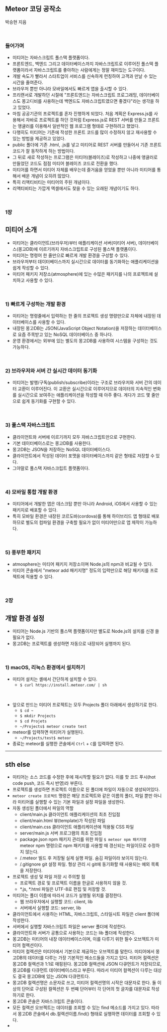## Meteor 코딩 공작소

박승현 지음

<br>

### 들어가며

- 미티어는 자바스크립트 풀스택 플랫폼이다.
- 프론트엔드, 백엔드 그리고 데이터베이스까지 자바스크립트로 이루어진 풀스택 플랫폼이라서 자바스크립트를 좋아하는 사람에게는 정말 재미있는 도구이다.
- 개발 속도가 빨라서 스타트업이 서비스를 신속하게 런칭하여 고객과 만날 수 있는 시간을 줄여준다.
- 브라우저 뿐만 아니라 모바일에서도 빠르게 앱을 출시할 수 있다.
- 프리랜서로 개발하던 시절에 "프론트엔드는 자바스크립트 프로그래밍, 데이터베이스도 몽고디비를 사용하는데 백엔드도 자바스크립트였으면 좋겠다"라는 생각을 하고 있었다.
- 마침 공공기관의 프로젝트를 혼자 진행하게 되었다. 처음 계획은 Express.js를 사용해서 자바로 프로젝트를 하던 것처럼 Express.js로 REST 서버를 만들고 프론트는 앵귤러를 이용해서 일반적인 웹 프로그램 형태로 구현하려고 했었다.
- 다행히도 미티어는 기존에 작성한 프론트 코드를 많이 수정하지 않고 재사용할 수 있는 방법을 제공하고 있었다.
- public 폴더에 기존 .html, .js를 넣고 미티어로 REST 서버를 만들어서 기존 프론트 코드가 잘 동작하게 하는 방법이다.
- 그 뒤로 새로 작성하는 프로그램은 미티어(블레이즈)로 작성하고 나중에 앵귤러로 만들었던 코드도 점점 미티어 블레이즈 코드로 전환을 했다.
- 미티어를 하면서 미티어 자체를 배우는데 즐거움을 얻었을 뿐만 아니라 미티어를 통해서 배운 개념이 오히려 많았다.
- 특히 리액티비티는 미티어의 주된 개념이다.
- 리액티비티는 가깝게 엑셀에서도 찾을 수 있는 오래된 개념이기도 하다.

<br>

### 1장

## 미티어 소개

- 미티어는 클라이언트(브라우저)부터 애플리케이션 서버(미티어 서버), 데이터베이스(몽고DB)에 이르기까지 자바스크립트로 구성된 풀스택 플랫폼이다.
- 미티어는 명령어 한 줄만으로 빠르게 개발 환경을 구성할 수 있다.
- 브라우저부터 데이터베이스까지 실시간으로 데이터를 동기화하는 애플리케이션을 쉽게 작성할 수 있다.
- 미티어 패키지 저장소(atmosphere)에 있는 수많은 패키지를 나의 프로젝트에 설치하고 사용할 수 있다.

<br>

### 1) 빠르게 구성하는 개발 환경

- 미티어는 명령줄에서 입력하는 한 줄의 프로젝트 생성 명령만으로 자체에 내장된 데이터베이스를 사용할 수 있다.
- 내장된 몽고DB는 JSON(JavaScript Object Notation)을 저장하는 데이터베이스로 요즘 주목받고 있는 NoSQL 데이터베이스 중 하나다.
- 운영 환경에서는 외부에 있는 별도의 몽고DB를 사용하여 시스템을 구성하는 것도 가능하다.

<br>

### 2) 브라우저와 서버 간 실시간 데이터 동기화

- 미티어는 발행/구독(publish/subscribe)이라는 구조로 브라우저와 서버 간의 데이터 교환이 이루어진다. 이 교환은 실시간으로 이루어지므로 데이터의 지속적인 변화를 실시간으로 보여주는 애플리케이션을 작성할 때 아주 좋다. 게다가 코드 몇 줄만으로 쉽게 동기화를 구현할 수 있다.

<br>

### 3) 풀스택 자바스크립트

- 클라이언트와 서버에 이르기까지 모두 자바스크립트만으로 구현한다.
- 기본 데이터베이스로는 몽고DB를 사용한다.
- 몽고DB는 JSON을 저장하는 NoSQL 데이터베이스다.
- 클라이언트에서 작성된 데이터 포맷을 데이터베이스까지 같은 형태로 저장할 수 있다.
- 그야말로 풀스택 자바스크립트 플랫폼이다.

<br>

### 4) 모바일 통합 개발 환경

- 미티어에서 개발한 앱은 데스크탑 뿐만 아니라 Android, iOS에서 사용할 수 있는 패키지로 배포할 수 있다.
- 특히 모바일 환경은 내장된 코르도바(cordova)를 통해 하이브리드 앱 형태로 배포하므로 별도의 컴파일 환경을 구축할 필요가 없이 미티어만으로 앱 제작이 가능하다.

<br>

### 5) 풍부한 패키지

- atmosphere는 미티어 패키지 저장소이며 Node.js의 npm과 비교될 수 있다.
- 미티어 콘솔에서 "meteor add 패키지명" 정도의 입력만으로 해당 패키지를 프로젝트에 적용할 수 있다.

<br>

### 2장

## 개발 환경 설정

- 미티어는 Node.js 기반의 풀스택 플랫폼이지만 별도로 Node.js의 설치를 신경 쓸 필요가 없다.
- 몽고DB는 프로젝트를 생성하면 자동으로 내장되어 실행까지 된다.

<br>

### 1) macOS, 리눅스 환경에서 설치하기

- 미티어 설치는 셸에서 간단하게 설치할 수 있다.
  - `$ curl https://install.meteor.com/ | sh`

<br>

- 앞으로 만드는 미티어 프로젝트는 모두 Projects 폴더 아래에서 생성하기로 한다.
  - `$ cd ~`
  - `$ mkdir Projects`
  - `$ cd Projets`
  - `~/Projects$ meteor create test`
- meteor를 입력하면 미티어가 실행된다.
  - `~/Projects/test$ meteor`
- 종료는 meteor를 실행한 콘솔에서 `Ctrl` + `C`를 입력하면 된다.

------

## sth else

- 미티어는 소스 코드를 수정한 후에 재시작할 필요가 없다. 이를 핫 코드 푸시(hot code push, 코드 즉시 반영)라 부른다.
- 프로젝트를 생성하면 프로젝트 이름으로 된 폴더에 파일이 자동으로 생성되어있다.
- `meteor create 프로젝트` 명령은 해당 프로젝트와 같은 이름의 폴더, 파일 뿐만 아니라 미티어를 실행할 수 있는 기본 파일과 설정 파일을 생성한다.
- 자동 생성된 폴더에서 파일의 역할
  - client/main.js
    클라이언트 애플리케이션의 최초 진입점
  - client/main.html
    뷰(template)가 작성된 파일
  - client/main.css
    클라이언트 애플리케이션에 적용될 CSS 파일
  - server/main.js
    서버 프로그램의 최초 진입점
  - package.json
    npm 패키지 관리를 위한 파일
    `$ meteor npm 패키지명`
    meteor npm 명령으로 npm 패키지를 사용할 때 갱신되는 파일이므로 수정하지 않는다.
  - /.meteor
    빌드 후 저장될 실제 실행 파일.
    숨김 파일이라 보이지 않는다.
  - /.gitignore
    git 설정 파일.
    형상 관리 시 git에 동기화할 때 사용되는 예외 목록을 저장한다.
- 프로젝트 생성 및 파일 저장 시 주의할 점
  - 프로젝트 경로 및 프로젝트 이름을 한글로 사용하지 않을 것.
  - \*.js, \*.html 파일은 UTF-8로 편집 및 저장할 것.
- 미티어는 폴더 이름에 따라서 코드가 실행될 위치를 결정한다.
  - 웹 브라우저에서 실행할 코드: client, lib
  - 서버에서 실행할 코드: server, lib
- 클라이언트에서 사용하는 HTML, 자바스크립트, 스타일시트 파일은 client 폴더에 작성한다.
- 서버에서 실행할 자바스크립트 파일은 server 폴더에 작성한다.
- 클라이언트와 서버가 공통으로 사용하는 코드는 lib 폴더에 작성한다.
- 몽고DB는 미티어의 내장 데이터베이스이며, 이를 다루기 위한 필수 오브젝트가 미티어 컬렉션이다.
- 미티어 컬렉션은 미티어에서 기본으로 제공하는 오브젝트를 말한다. 미티어에서 몽고DB의 데이터를 다루는 가장 기본적인 메소드들을 가지고 있다. 미티어 컬렉션은 몽고DB 컬렉션과 1:1로 매핑된다. 몽고DB 컬렉션에 JSON 다큐먼트가 저장되므로, 몽고DB를 다큐먼트 데이터베이스라고 부른다. 따라서 미티어 컬렉션이 다루는 대상도 결국 몽고DB에 있는 JSON 다큐먼트다.
- 몽고DB 컬렉션명은 소문자로 쓰고, 미티어 컬렉션명의 시작은 대문자로 한다. 둘 이상의 단어로 구성된 컬렉션은 두 번째 단어부터 각 단어의 첫 글자를 대문자로 작성하기로 한다.
- 몽고DB 콘솔은 자바스크립트 콘솔이다.
- 모든 컬렉션 오브젝트는 데이터를 조회할 수 있는 find 메소드를 가지고 있다. 따라서 몽고DB 콘솔에서 db.컬렉션이름.find() 형태로 실행하면 데이터를 조회할 수 있다.
- ​



























